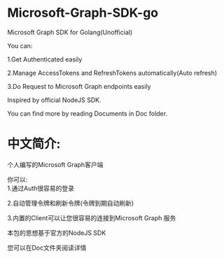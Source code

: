 # Microsoft-Graph-SDK-go

Microsoft Graph SDK for Golang(Unofficial)

You can:

1.Get Authenticated easily

2.Manage AccessTokens and RefreshTokens automatically(Auto refresh)

3.Do Request to Microsoft Graph endpoints easily

Inspired by official NodeJS SDK.

You can find more by reading Documents in Doc folder.

# 中文简介:

个人编写的Microsoft Graph客户端

你可以:   
1.通过Auth很容易的登录

2.自动管理令牌和刷新令牌(令牌到期自动刷新)

3.内置的Client可以让您很容易的连接到Microsoft Graph 服务

本包的思想基于官方的NodeJS SDK

您可以在Doc文件夹阅读详情